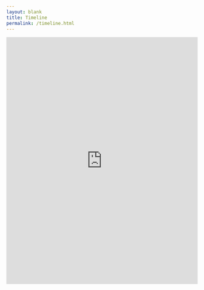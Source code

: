 ```yaml
---
layout: blank
title: Timeline
permalink: /timeline.html
---
```

<iframe src='https://cdn.knightlab.com/libs/timeline3/latest/embed/index.html?source=1MRq6WPANn0xvUAqsMVHCvYbQY3ppx6BTCXNp3RDj1X4&font=Abril-DroidSans&lang=es&initial_zoom=2&height=650' width='100%' height='650' webkitallowfullscreen mozallowfullscreen allowfullscreen frameborder='0'></iframe>
